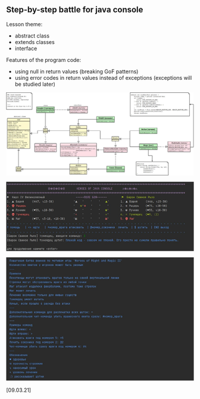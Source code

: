 Step-by-step battle for java console
----
Lesson theme:
- abstract class
- extends classes
- interface

Features of the program code:
- using null in return values (breaking GoF patterns)
- using error codes in return values instead of exceptions (exceptions will be studied later)

![alt text](classes_diagram_heroes.jpg)

![alt text](screenshot_battle.jpg)

![alt text](screenshot_help.jpg)

[09.03.21]